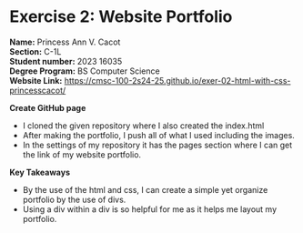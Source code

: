 # Exercise 2: Website Portfolio

**Name:** Princess Ann V. Cacot <br/>
**Section:** C-1L <br/>
**Student number:** 2023  16035 <br/>
**Degree Program:** BS Computer Science <br/>
**Website Link:**  https://cmsc-100-2s24-25.github.io/exer-02-html-with-css-princesscacot/

**Create GitHub page**
- I cloned the given repository where I also created the index.html
- After making the portfolio, I push all of what I used including the images. 
- In the settings of my repository it has the pages section where I can get the link of my website portfolio. 

**Key Takeaways**
- By the use of the html and css, I can create a simple yet organize portfolio by the use of divs. 
- Using a div within a div is so helpful for me as it helps me layout my portfolio. 





